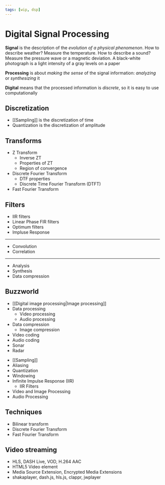 ```yaml
---
tags: [wip, dsp]
---
```


# Digital Signal Processing

**Signal** is the description of the *evolution of a physical phenomenon*. How to describe weather? Measure the temperature. How to describe a sound? Measure the pressure wave or a magnetic deviation. A black-white photograph is a light intensity of a gray levels on a paper

**Processing** is about *making the sense* of the signal information: *analyzing* or *synthesizing* it

**Digital** means that the processed information is *discrete*, so it is easy to use computationally

<!-- Sampling Theorem -->

## Discretization

- [[Sampling]] is the discretization of time
- Quantization is the discretization of amplitude

## Transforms

- Z Transform
	- Inverse ZT
	- Properties of ZT
	- Region of convergence
- Discrete Fourier Transform
	- DTF properties
	- Discrete Time Fourier Transform (DTFT)
- Fast Fourier Transform


## Filters

- IIR filters
- Linear Phase FIR filters
- Optimum filters
- Impluse Response

---

- Convolution
- Correlation

---

- Analysis
- Synthesis
- Data compression

<!--
### Maths

- Probability
- Statistics
-->

## Buzzworld

- [[Digital image processing|Image processing]]
- Data processing
	- Video processing
	- Audio processing
- Data compression
	- Image compression
- Video coding
- Audio coding
- Sonar
- Radar

* [[Sampling]]
* Aliasing
* Quantization
* Windowing
* Infinite Impulse Response (IIR)
	* IIR Filters
* Video and Image Processing
* Audio Processing


## Techniques

- Bilinear transform
- Discrete Fourier Transform
- Fast Fourier Transform

## Video streaming
	
- HLS, DASH Live, VOD, H.264 AAC
- HTML5 Video element
- Media Source Extension, Encrypted Media Extensions
- shakaplayer, dash.js, hls.js, clappr, jwplayer